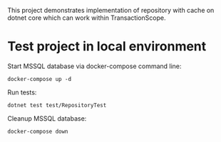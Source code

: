 This project demonstrates implementation of repository with cache on dotnet core which can work within TransactionScope.

# Test project in local environment

Start MSSQL database via docker-compose command line:
```shell
docker-compose up -d
```

Run tests:
```shell
dotnet test test/RepositoryTest
```

Cleanup MSSQL database:
```shell
docker-compose down
```
